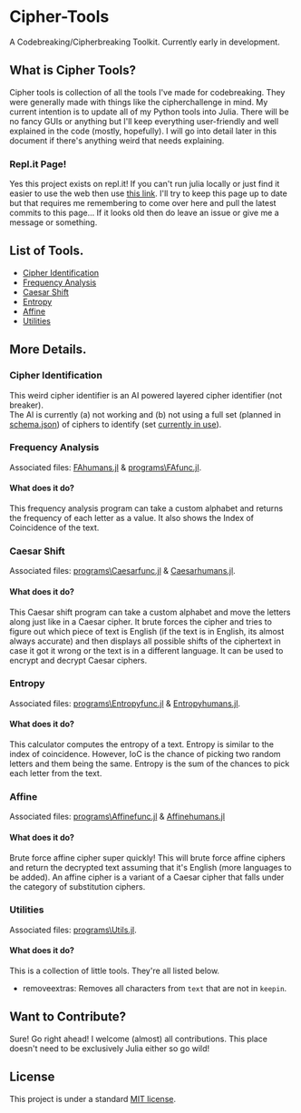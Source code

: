 # Cipher-Tools
A Codebreaking/Cipherbreaking Toolkit. Currently early in development.  

## What is Cipher Tools?
Cipher tools is collection of all the tools I've made for codebreaking. They were generally made with things like the cipherchallenge in mind. My current intention is to update all of my Python tools into Julia. There will be no fancy GUIs or anything but I'll keep everything user-friendly and well explained in the code (mostly, hopefully). I will go into detail later in this document if there's anything weird that needs explaining.

### Repl.it Page!
Yes this project exists on repl.it! If you can't run julia locally or just find it easier to use the web then use [this link](https://repl.it/@Squalm/Cipher-Tools#README.md). I'll try to keep this page up to date but that requires me remembering to come over here and pull the latest commits to this page... If it looks old then do leave an issue or give me a message or something.

## List of Tools.

 - [Cipher Identification](https://github.com/Squalm/Cipher-Tools#cipher-identification)
 - [Frequency Analysis](https://github.com/Squalm/Cipher-Tools#frequency-analysis)
 - [Caesar Shift](https://github.com/Squalm/Cipher-Tools#caesar-shift)
 - [Entropy](https://github.com/Squalm/Cipher-Tools#entropy)
 - [Affine](https://github.com/Squalm/Cipher-Tools#affine)
 - [Utilities](https://github.com/Squalm/Cipher-Tools#utilities)

## More Details.
### Cipher Identification
This weird cipher identifier is an AI powered layered cipher identifier (not breaker).  
The AI is currently (a) not working and (b) not using a full set (planned in [schema.json](https://github.com/Squalm/Cipher-Tools/blob/master/AI/Texts/schema.json)) of ciphers to identify (set [currently in use](https://github.com/Squalm/Cipher-Tools/blob/master/AI/Texts/smaller_schema.json)).
### Frequency Analysis
Associated files: [FAhumans.jl](https://github.com/Squalm/Cipher-Tools/blob/master/FAhumans.jl) & [programs\\FAfunc.jl](https://github.com/Squalm/Cipher-Tools/blob/master/programs/FAfunc.jl).  
#### What does it do?
This frequency analysis program can take a custom alphabet and returns the frequency of each letter as a value. It also shows the Index of Coincidence of the text.  
### Caesar Shift
Associated files: [programs\\Caesarfunc.jl](https://github.com/Squalm/Cipher-Tools/blob/master/programs/Caesarfunc.jl) & [Caesarhumans.jl](https://github.com/Squalm/Cipher-Tools/blob/master/Caesarhumans.jl).  
#### What does it do?
This Caesar shift program can take a custom alphabet and move the letters along just like in a Caesar cipher. It brute forces the cipher and tries to figure out which piece of text is English (if the text is in English, its almost always accurate) and then displays all possible shifts of the ciphertext in case it got it wrong or the text is in a different language. It can be used to encrypt and decrypt Caesar ciphers.  
### Entropy
Associated files: [programs\\Entropyfunc.jl](https://github.com/Squalm/Cipher-Tools/blob/master/programs/Entropyfunc.jl) & [Entropyhumans.jl](https://github.com/Squalm/Cipher-Tools/blob/master/Entropyhumans.jl).  
#### What does it do?
This calculator computes the entropy of a text. Entropy is similar to the index of coincidence. However, IoC is the chance of picking two random letters and them being the same. Entropy is the sum of the chances to pick each letter from the text.  
### Affine  
Associated files: [programs\\Affinefunc.jl](https://github.com/Squalm/Cipher-Tools/blob/master/programs/Affinefunc.jl) & [Affinehumans.jl](ttps://github.com/Squalm/Cipher-Tools/blob/master/Affinehumans.jl)
#### What does it do?
Brute force affine cipher super quickly! This will brute force affine ciphers and return the decrypted text assuming that it's English (more languages to be added). An affine cipher is a variant of a Caesar cipher that falls under the category of substitution ciphers.  
### Utilities
Associated files: [programs\\Utils.jl](https://github.com/Squalm/Cipher-Tools/blob/master/programs/Utils.jl).  
#### What does it do?
This is a collection of little tools. They're all listed below.  
 - removeextras: Removes all characters from `text` that are not in `keepin`.

## Want to Contribute?
Sure! Go right ahead! I welcome (almost) all contributions. This place doesn't need to be exclusively Julia either so go wild!
## License
This project is under a standard [MIT license](https://github.com/Squalm/Cipher-Tools/blob/master/LICENSE).
